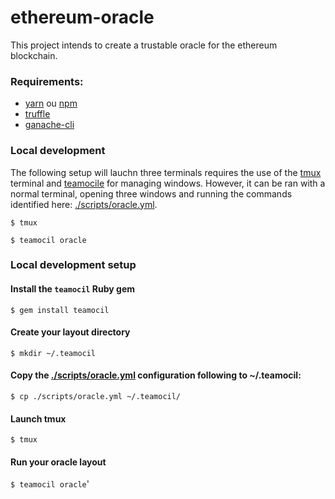 # ethereum-oracle
This project intends to create a trustable oracle for the ethereum blockchain.

### Requirements:
- [yarn](https://yarnpkg.com) ou [npm](https://www.npmjs.com/)
- [truffle](https://www.trufflesuite.com/truffle)
- [ganache-cli](https://github.com/trufflesuite/ganache-cli)

### Local development
The following setup will lauchn three terminals requires the use of the [tmux](https://github.com/tmux/tmux/wiki) terminal and [teamocile](http://www.teamocil.com/) for managing windows. However, it can be ran with a normal terminal, opening three windows and running the commands identified here: [./scripts/oracle.yml](https://github.com/pedroduartecosta/blockchain-oracle/blob/master/scripts/oracle.yml).

```$ tmux```

```$ teamocil oracle```

### Local development setup

#### Install the `teamocil` Ruby gem
```$ gem install teamocil```

#### Create your layout directory
```$ mkdir ~/.teamocil```

#### Copy the [./scripts/oracle.yml](https://github.com/pedroduartecosta/blockchain-oracle/blob/master/scripts/oracle.yml) configuration following to ~/.teamocil:

```$ cp ./scripts/oracle.yml ~/.teamocil/```


#### Launch tmux
```$ tmux```

#### Run your oracle layout
```$ teamocil oracle```'
